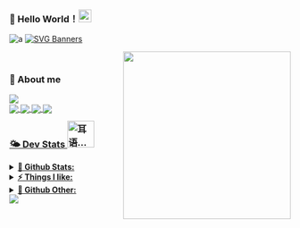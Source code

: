 ### 🌟 Hello World！<img src="https://github.com/TheDudeThatCode/TheDudeThatCode/blob/master/Assets/Earth.gif" width="23px"> <a id="a">
![a](https://capsule-render.vercel.app/api?type=waving&height=200&text=GoodDay!&fontAlign=80&fontAlignY=40&color=gradient)
[![SVG Banners](https://svg-banners.vercel.app/api?type=origin&text1=Welcom💖&text2=%20Open%20Source&width=850&height=300)](https://github.com/Akshay090/svg-banners)
 
  <img align="right"
    src="https://spotify-github-profile.vercel.app/api/view?uid=hmo8ubn8do5rudqpeb6ie1794&cover_image=true&theme=default " width='300px' />
</a>
 <br>
 
### 📮 About me
 <a href="https://count.getloli.com"><img align="center" src="https://count.getloli.com/get/@ToulthG?theme=rule34"></a><br>
    <a href = "https://twitter.com/GToulth"><img align="center" src="https://img.shields.io/badge/twitter-1DA1F2.svg?style=for-the-badge&logo=twitter&logoColor=ffffff">
    <a href = "mailto:gxf1034512354@gmail.com"><img align="center" src="https://img.shields.io/badge/-gmail-c14438?style=for-the-badge&logo=Gmail&logoColor=ffffff">
    <a href = "https://steamcommunity.com/id/FengirkG/"><img align="center" src="https://img.shields.io/badge/Steam-1101981821?style=for-the-badge&logo=steam&logoColor=white">
    <a href = "https://steamcommunity.com/id/FengirkG/"><img align="center" src="https://img.shields.io/badge/Counter_Strike-000000?style=for-the-badge&logo=counter-strike&logoColor=white">

### 🌤 Dev Stats <img alt="耳语..." style="margin-top: -10px" class="mr-3" src="https://github.githubassets.com/images/mona-whisper.gif" width="48" height="48">
 
<details>
 <summary><b>🌈 Github Stats:</b></summary>
<br>
<p align = "left">
 <img src = "https://github-readme-stats.vercel.app/api?username=ToulthG&bg_color=30,e96443,904e95&title_color=fff&text_color=fff">
 <img src = "http://github-readme-streak-stats.herokuapp.com?user=ToulthG&theme=dracula">
 <img src = "https://github-profile-summary-cards.vercel.app/api/cards/profile-details?username=ToulthG&theme=monokai">
</p>
</details>
    
<details>	
  <summary><b>⚡ Things I like:</b></summary>
  <img src = "https://steam-stat.vercel.app/api?profileName=FengirkG" />
  <img src = "https://github.com/ToulthG/ToulthG/blob/master/github-metrics.svg"/>
</details>

<details>	
  <summary><b>🚀 Github Other:</b></summary>
  <img src = "https://github-profile-trophy.vercel.app/?username=ToulthG&theme=dracula">
  <img src = "https://github.com/ToulthG/ToulthG/blob/master/github-contribution-grid-snake.svg">
</details>
<a href="https://github.com/404"><img src="https://user-images.githubusercontent.com/73097560/115834477-dbab4500-a447-11eb-908a-139a6edaec5c.gif"></a>
